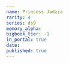 ```yaml
---
name: Princess Jadzia
rarity: 4
series: ds9
memory_alpha:
bigbook_tier: -1
in_portal: true
date:
published: true
---
```



